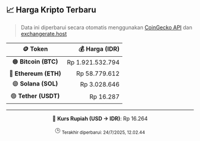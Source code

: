 

<!-- HARGA_KRIPTO -->
## 📈 Harga Kripto Terbaru

> Data ini diperbarui secara otomatis menggunakan [CoinGecko API](https://www.coingecko.com/) dan [exchangerate.host](https://exchangerate.host/)

<div align="center">

| 🪙 Token | 💰 Harga (IDR) |
|:------:|---------------:|
| 🟠 **Bitcoin (BTC)**   | Rp 1.921.532.794 |
| 🔵 **Ethereum (ETH)**  | Rp 58.779.612 |
| 🟣 **Solana (SOL)**    | Rp 3.028.646 |
| 🟢 **Tether (USDT)**   | Rp 16.287 |

---

💱 **Kurs Rupiah (USD → IDR)**: Rp 16.264

🕒 <sub>Terakhir diperbarui: 24/7/2025, 12.02.44</sub>

</div>
<!-- /HARGA_KRIPTO -->